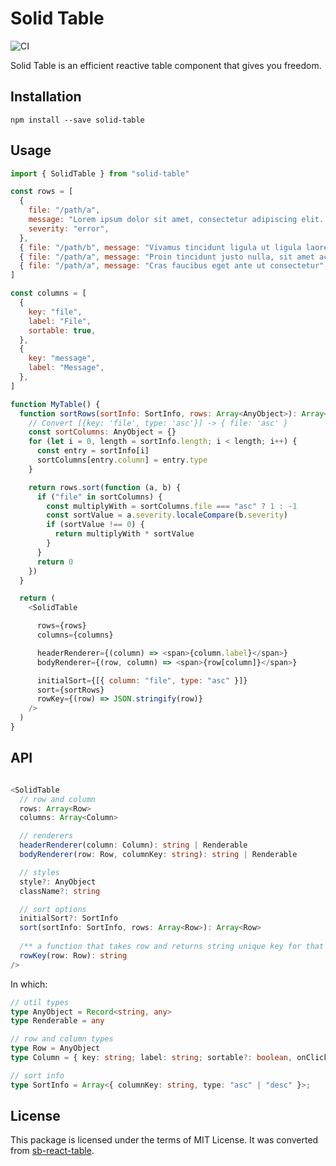 # Solid Table

![CI](https://github.com/aminya/solid-table/workflows/CI/badge.svg)

Solid Table is an efficient reactive table component that gives you freedom.

## Installation

```
npm install --save solid-table
```

## Usage

```js
import { SolidTable } from "solid-table"

const rows = [
  {
    file: "/path/a",
    message: "Lorem ipsum dolor sit amet, consectetur adipiscing elit. Vivamus id molestie nisi",
    severity: "error",
  },
  { file: "/path/b", message: "Vivamus tincidunt ligula ut ligula laoreet faucibus", severity: "warning" },
  { file: "/path/a", message: "Proin tincidunt justo nulla, sit amet accumsan lectus pretium vel", severity: "info" },
  { file: "/path/a", message: "Cras faucibus eget ante ut consectetur", severity: "error" },
]

const columns = [
  {
    key: "file",
    label: "File",
    sortable: true,
  },
  {
    key: "message",
    label: "Message",
  },
]

function MyTable() {
  function sortRows(sortInfo: SortInfo, rows: Array<AnyObject>): Array<AnyObject> {
    // Convert [{key: 'file', type: 'asc'}] -> { file: 'asc' }
    const sortColumns: AnyObject = {}
    for (let i = 0, length = sortInfo.length; i < length; i++) {
      const entry = sortInfo[i]
      sortColumns[entry.column] = entry.type
    }

    return rows.sort(function (a, b) {
      if ("file" in sortColumns) {
        const multiplyWith = sortColumns.file === "asc" ? 1 : -1
        const sortValue = a.severity.localeCompare(b.severity)
        if (sortValue !== 0) {
          return multiplyWith * sortValue
        }
      }
      return 0
    })
  }

  return (
    <SolidTable

      rows={rows}
      columns={columns}

      headerRenderer={(column) => <span>{column.label}</span>}
      bodyRenderer={(row, column) => <span>{row[column]}</span>}

      initialSort={[{ column: "file", type: "asc" }]}
      sort={sortRows}
      rowKey={(row) => JSON.stringify(row)}
    />
  )
}
```

## API

```ts

<SolidTable
  // row and column
  rows: Array<Row>
  columns: Array<Column>

  // renderers
  headerRenderer(column: Column): string | Renderable
  bodyRenderer(row: Row, columnKey: string): string | Renderable

  // styles
  style?: AnyObject
  className?: string

  // sort options
  initialSort?: SortInfo
  sort(sortInfo: SortInfo, rows: Array<Row>): Array<Row>
  
  /** a function that takes row and returns string unique key for that row */
  rowKey(row: Row): string
/>

```

In which:
```ts
// util types
type AnyObject = Record<string, any>
type Renderable = any

// row and column types
type Row = AnyObject
type Column = { key: string; label: string; sortable?: boolean, onClick?(e: MouseEvent, row: Row): void }

// sort info
type SortInfo = Array<{ columnKey: string, type: "asc" | "desc" }>;

```


## License

This package is licensed under the terms of MIT License. It was converted from [sb-react-table](https://github.com/steelbrain/react-table/tree/2f8472960a77ca6cf2444c392697772716195bf4).
